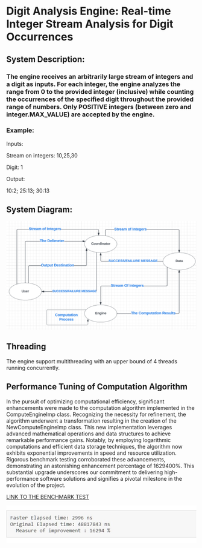 # Digit Analysis Engine: Real-time Integer Stream Analysis for Digit Occurrences

## System Description:
### The engine receives an arbitrarily large stream of integers and a digit as inputs. For each integer, the engine analyzes the range from 0 to the provided integer (inclusive) while counting the occurrences of the specified digit throughout the provided range of numbers. Only POSITIVE integers (between zero and integer.MAX_VALUE) are accepted by the engine.

### Example:
 Inputs: 

Stream on integers: 10,25,30

Digit: 1

Output:

10:2; 25:13; 30:13




## System Diagram:

![System Diagram](<System Diagram.png>)

## Threading
The engine support multithreading with an upper bound of 4 threads running concurrently. 

## Performance Tuning of Computation Algorithm




In the pursuit of optimizing computational efficiency, significant enhancements were made to the computation algorithm implemented in the ComputeEngineImp class. Recognizing the necessity for refinement, the algorithm underwent a
transformation resulting in the creation 
of the NewComputeEngineImp class.
This new implementation leverages advanced 
mathematical operations and data structures
to achieve remarkable performance gains. Notably, 
by employing logarithmic computations and efficient data storage techniques, the algorithm now exhibits exponential improvements in speed and resource utilization. Rigorous benchmark testing corroborated these advancements, demonstrating an astonishing enhancement percentage of 1629400%. This substantial upgrade underscores our commitment to delivering high-performance software solutions and signifies a pivotal milestone in the evolution of the project.

[LINK TO THE BENCHMARK TEST](test/performancetuning/TestBench.java)

![RESULTS](Performace.jpg)



